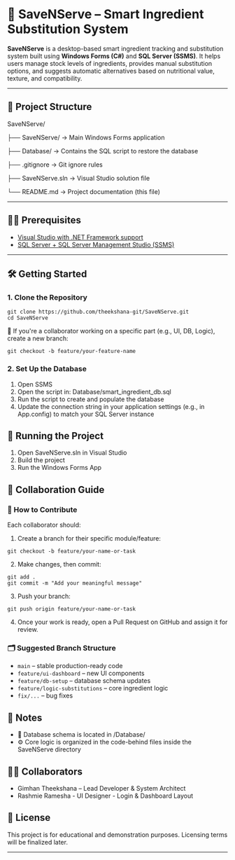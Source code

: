 # 🥫 SaveNServe – Smart Ingredient Substitution System

**SaveNServe** is a desktop-based smart ingredient tracking and substitution system built using **Windows Forms (C#)** and **SQL Server (SSMS)**. It helps users manage stock levels of ingredients, provides manual substitution options, and suggests automatic alternatives based on nutritional value, texture, and compatibility.

---

## 📁 Project Structure

SaveNServe/

├── SaveNServe/ → Main Windows Forms application

├── Database/ → Contains the SQL script to restore the database

├── .gitignore → Git ignore rules

├── SaveNServe.sln → Visual Studio solution file

└── README.md → Project documentation (this file)

---

## 🧑‍💻 Prerequisites

- [Visual Studio with .NET Framework support](https://visualstudio.microsoft.com/)
- [SQL Server + SQL Server Management Studio (SSMS)](https://aka.ms/ssmsfullsetup)

---

## 🛠️ Getting Started

### 1. Clone the Repository
```
git clone https://github.com/theekshana-git/SaveNServe.git
cd SaveNServe
```

🔀 If you're a collaborator working on a specific part (e.g., UI, DB, Logic), create a new branch:
```
git checkout -b feature/your-feature-name
```

### 2. Set Up the Database

1. Open SSMS
2. Open the script in: Database/smart_ingredient_db.sql
3. Run the script to create and populate the database
4. Update the connection string in your application settings (e.g., in App.config) to match your SQL Server instance


## 🚀 Running the Project

1. Open SaveNServe.sln in Visual Studio
2. Build the project
3. Run the Windows Forms App


## 👥 Collaboration Guide

### 👯 How to Contribute

Each collaborator should:

1. Create a branch for their specific module/feature:
```
git checkout -b feature/your-name-or-task
```

2. Make changes, then commit:
```
git add .
git commit -m "Add your meaningful message"
```

3. Push your branch:
```
git push origin feature/your-name-or-task
```

4. Once your work is ready, open a Pull Request on GitHub and assign it for review.


### 🗂 Suggested Branch Structure

* ```main``` – stable production-ready code
* ```feature/ui-dashboard``` – new UI components
* ```feature/db-setup``` – database schema updates
* ```feature/logic-substitutions``` – core ingredient logic
* ```fix/...``` – bug fixes


## 🧾 Notes

* 💾 Database schema is located in /Database/
* ⚙️ Core logic is organized in the code-behind files inside the SaveNServe directory
  
## 👨‍💻 Collaborators

* Gimhan Theekshana – Lead Developer & System Architect
* Rashmie Ramesha - UI Designer - Login & Dashboard Layout


## 📄 License
This project is for educational and demonstration purposes. Licensing terms will be finalized later.

---







